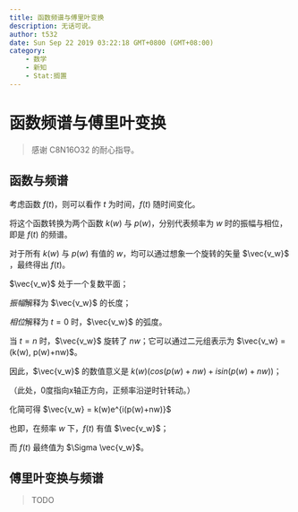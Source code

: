 ```yaml
---
title: 函数频谱与傅里叶变换
description: 无话可说。
author: t532
date: Sun Sep 22 2019 03:22:18 GMT+0800 (GMT+08:00)
category:
    - 数学
    - 新知
    - Stat:搁置
---
```


# 函数频谱与傅里叶变换

> 感谢 C8N16O32 的耐心指导。

## 函数与频谱

考虑函数 $f(t)$，则可以看作 $t$ 为时间，$f(t)$ 随时间变化。

将这个函数转换为两个函数 $k(w)$ 与 $p(w)$，分别代表频率为 $w$ 时的振幅与相位，即是 $f(t)$ 的频谱。

对于所有 $k(w)$ 与 $p(w)$ 有值的 $w$，均可以通过想象一个旋转的矢量 $\vec{v_w}$ ，最终得出 $f(t)$。

$\vec{v_w}$ 处于一个复数平面；

*振幅*解释为 $\vec{v_w}$ 的长度；

*相位*解释为 $t=0$ 时，$\vec{v_w}$ 的弧度。

当 $t=n$ 时，$\vec{v_w}$ 旋转了 $nw$；它可以通过二元组表示为 $\vec{v_w} = (k(w), p(w)+nw)$。

因此，$\vec{v_w}$ 的数值意义是 $k(w)(cos(p(w)+nw) + isin(p(w)+nw))$；

（此处，0度指向x轴正方向，正频率沿逆时针转动。）

化简可得 $\vec{v_w} = k(w)e^{i(p(w)+nw)}$

也即，在频率 $w$ 下，$f(t)$ 有值 $\vec{v_w}$；

而 $f(t)$ 最终值为 $\Sigma \vec{v_w}$。

## 傅里叶变换与频谱

> TODO

